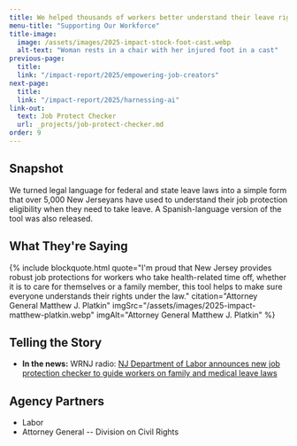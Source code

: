```yaml
---
title: We helped thousands of workers better understand their leave rights.
menu-title: "Supporting Our Workforce"
title-image:
  image: /assets/images/2025-impact-stock-foot-cast.webp
  alt-text: "Woman rests in a chair with her injured foot in a cast"
previous-page:
  title:
  link: "/impact-report/2025/empowering-job-creators"
next-page:
  title:
  link: "/impact-report/2025/harnessing-ai"
link-out:
  text: Job Protect Checker
  url: _projects/job-protect-checker.md
order: 9
---
```


## Snapshot

We turned legal language for federal and state leave laws into a simple form that over 5,000 New Jerseyans have used to understand their job protection eligibility when they need to take leave. A Spanish-language version of the tool was also released.

## What They're Saying

{% include blockquote.html quote="I'm proud that New Jersey provides robust job protections for workers who take health-related time off, whether it is to care for themselves or a family member, this tool helps to make sure everyone understands their rights under the law." citation="Attorney General Matthew J. Platkin" imgSrc="/assets/images/2025-impact-matthew-platkin.webp" imgAlt="Attorney General Matthew J. Platkin" %}

## Telling the Story

- **In the news:** WRNJ radio: [NJ Department of Labor announces new job protection checker to guide workers on family and medical leave laws](https://wrnjradio.com/nj-department-of-labor-announces-new-job-protection-checker-to-guide-workers-on-family-and-medical-leave-laws/)

## Agency Partners

- Labor
- Attorney General -- Division on Civil Rights
